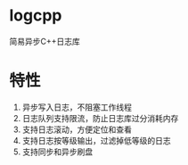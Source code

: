 # logcpp
简易异步C++日志库

# 特性
1. 异步写入日志，不阻塞工作线程
2. 日志队列支持限流，防止日志库过分消耗内存
3. 支持日志滚动，方便定位和查看
4. 支持日志按等级输出，过滤掉低等级的日志
5. 支持同步和异步刷盘


